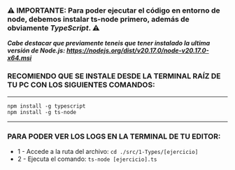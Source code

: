 ### ⚠️ IMPORTANTE: Para poder ejecutar el código en entorno de node, debemos instalar ts-node primero, además de obviamente *TypeScript*. ⚠️

***Cabe destacar que previamente teneis que tener instalado la ultima versión de Node.js: https://nodejs.org/dist/v20.17.0/node-v20.17.0-x64.msi***

### RECOMIENDO QUE SE INSTALE DESDE LA TERMINAL RAÍZ DE TU PC CON LOS SIGUIENTES COMANDOS:

 _________________________________________     

````shell
npm install -g typescript
npm install -g ts-node
````
 _________________________________________                                                                                                
    


### PARA PODER VER LOS LOGS EN LA TERMINAL DE TU EDITOR:

* 1 - Accede a la ruta del archivo: `cd ./src/1-Types/[ejercicio]`
* 2 - Ejecuta el comando: `ts-node [ejercicio].ts`
                                                                                  